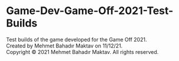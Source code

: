 # Game-Dev-Game-Off-2021-Test-Builds
Test builds of the game developed for the Game Off 2021. <br />
Created by Mehmet Bahadır Maktav on 11/12/21. <br />
Copyright © 2021 Mehmet Bahadır Maktav. All rights reserved.
